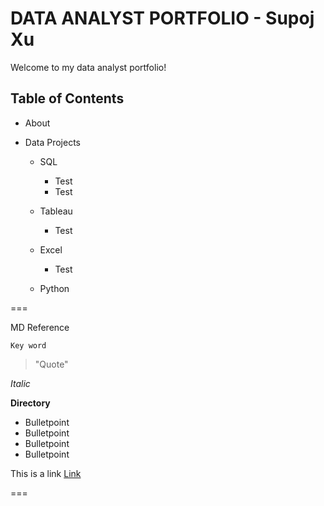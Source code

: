 # DATA ANALYST PORTFOLIO - Supoj Xu

Welcome to my data analyst portfolio!

## Table of Contents

* About
  
* Data Projects
  
   * SQL
      * Test
      * Test
        
   * Tableau
      * Test
        
   * Excel
      * Test
        
   * Python  










===

MD Reference

`Key word`
> "Quote"

*Italic*

**Directory**
* Bulletpoint
* Bulletpoint
* Bulletpoint
* Bulletpoint

This is a link [Link](www.google.com)

===
